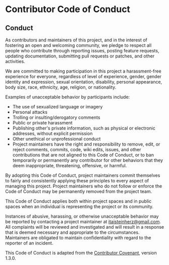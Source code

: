 # Contributor Code of Conduct

## Conduct

As contributors and maintainers of this project, and in the interest of fostering
an open and welcoming community, we pledge to respect all people who contribute
through reporting issues, posting feature requests, updating documentation,
submitting pull requests or patches, and other activities.

We are committed to making participation in this project a harassment-free experience
for everyone, regardless of level of experience, gender, gender identity and expression,
sexual orientation, disability, personal appearance, body size, race, ethnicity, age,
religion, or nationality.

Examples of unacceptable behavior by participants include:

* The use of sexualized language or imagery
* Personal attacks
* Trolling or insulting/derogatory comments
* Public or private harassment
* Publishing other's private information, such as physical or electronic addresses,
  without explicit permission
* Other unethical or unprofessional conduct
* Project maintainers have the right and responsibility to remove, edit, or reject
  comments, commits, code, wiki edits, issues, and other contributions that are not aligned
  to this Code of Conduct, or to ban temporarily or permanently any contributor for other
  behaviors that they deem inappropriate, threatening, offensive, or harmful.

By adopting this Code of Conduct, project maintainers commit themselves to fairly and consistently
applying these principles to every aspect of managing this project. Project maintainers who do not
follow or enforce the Code of Conduct may be permanently removed from the project team.

This Code of Conduct applies both within project spaces and in public spaces when an individual
is representing the project or its community.

Instances of abusive, harassing, or otherwise unacceptable behavior may be reported by contacting
a project maintainer at itaisteinherz@gmail.com. All complaints will be reviewed and investigated
and will result in a response that is deemed necessary and appropriate to the circumstances.
Maintainers are obligated to maintain confidentiality with regard to the reporter of an incident.

This Code of Conduct is adapted from the [Contributor Covenant](http://contributor-covenant.org/version/1/3/0/), version 1.3.0.